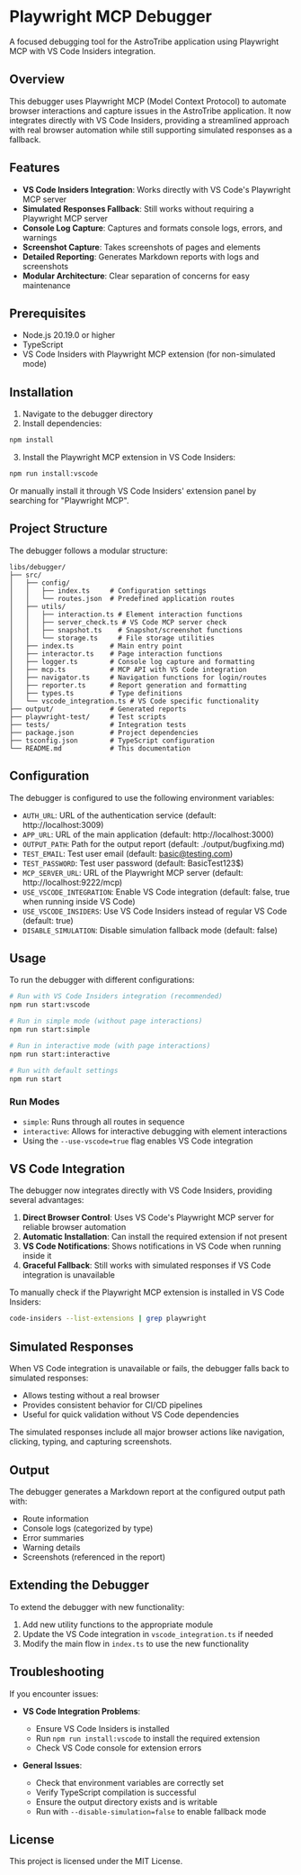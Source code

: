 # Playwright MCP Debugger

A focused debugging tool for the AstroTribe application using Playwright MCP with VS Code Insiders integration.

## Overview

This debugger uses Playwright MCP (Model Context Protocol) to automate browser interactions and capture issues in the AstroTribe application. It now integrates directly with VS Code Insiders, providing a streamlined approach with real browser automation while still supporting simulated responses as a fallback.

## Features

- **VS Code Insiders Integration**: Works directly with VS Code's Playwright MCP server
- **Simulated Responses Fallback**: Still works without requiring a Playwright MCP server
- **Console Log Capture**: Captures and formats console logs, errors, and warnings
- **Screenshot Capture**: Takes screenshots of pages and elements
- **Detailed Reporting**: Generates Markdown reports with logs and screenshots
- **Modular Architecture**: Clear separation of concerns for easy maintenance

## Prerequisites

- Node.js 20.19.0 or higher
- TypeScript
- VS Code Insiders with Playwright MCP extension (for non-simulated mode)

## Installation

1. Navigate to the debugger directory
2. Install dependencies:

```bash
npm install
```

3. Install the Playwright MCP extension in VS Code Insiders:

```bash
npm run install:vscode
```

Or manually install it through VS Code Insiders' extension panel by searching for "Playwright MCP".

## Project Structure

The debugger follows a modular structure:

```
libs/debugger/
├── src/
│   ├── config/
│   │   ├── index.ts     # Configuration settings
│   │   └── routes.json  # Predefined application routes
│   ├── utils/
│   │   ├── interaction.ts # Element interaction functions
│   │   ├── server_check.ts # VS Code MCP server check
│   │   ├── snapshot.ts    # Snapshot/screenshot functions
│   │   └── storage.ts     # File storage utilities
│   ├── index.ts         # Main entry point
│   ├── interactor.ts    # Page interaction functions
│   ├── logger.ts        # Console log capture and formatting
│   ├── mcp.ts           # MCP API with VS Code integration
│   ├── navigator.ts     # Navigation functions for login/routes
│   ├── reporter.ts      # Report generation and formatting
│   ├── types.ts         # Type definitions
│   └── vscode_integration.ts # VS Code specific functionality
├── output/              # Generated reports
├── playwright-test/     # Test scripts
├── tests/               # Integration tests
├── package.json         # Project dependencies
├── tsconfig.json        # TypeScript configuration
└── README.md            # This documentation
```

## Configuration

The debugger is configured to use the following environment variables:

- `AUTH_URL`: URL of the authentication service (default: http://localhost:3009)
- `APP_URL`: URL of the main application (default: http://localhost:3000)
- `OUTPUT_PATH`: Path for the output report (default: ./output/bugfixing.md)
- `TEST_EMAIL`: Test user email (default: basic@testing.com)
- `TEST_PASSWORD`: Test user password (default: BasicTest123$)
- `MCP_SERVER_URL`: URL of the Playwright MCP server (default: http://localhost:9222/mcp)
- `USE_VSCODE_INTEGRATION`: Enable VS Code integration (default: false, true when running inside VS Code)
- `USE_VSCODE_INSIDERS`: Use VS Code Insiders instead of regular VS Code (default: true)
- `DISABLE_SIMULATION`: Disable simulation fallback mode (default: false)

## Usage

To run the debugger with different configurations:

```bash
# Run with VS Code Insiders integration (recommended)
npm run start:vscode

# Run in simple mode (without page interactions)
npm run start:simple

# Run in interactive mode (with page interactions)
npm run start:interactive

# Run with default settings
npm run start
```

### Run Modes

- `simple`: Runs through all routes in sequence
- `interactive`: Allows for interactive debugging with element interactions
- Using the `--use-vscode=true` flag enables VS Code integration

## VS Code Integration

The debugger now integrates directly with VS Code Insiders, providing several advantages:

1. **Direct Browser Control**: Uses VS Code's Playwright MCP server for reliable browser automation
2. **Automatic Installation**: Can install the required extension if not present
3. **VS Code Notifications**: Shows notifications in VS Code when running inside it
4. **Graceful Fallback**: Still works with simulated responses if VS Code integration is unavailable

To manually check if the Playwright MCP extension is installed in VS Code Insiders:

```bash
code-insiders --list-extensions | grep playwright
```

## Simulated Responses

When VS Code integration is unavailable or fails, the debugger falls back to simulated responses:

- Allows testing without a real browser
- Provides consistent behavior for CI/CD pipelines
- Useful for quick validation without VS Code dependencies

The simulated responses include all major browser actions like navigation, clicking, typing, and capturing screenshots.

## Output

The debugger generates a Markdown report at the configured output path with:

- Route information
- Console logs (categorized by type)
- Error summaries
- Warning details
- Screenshots (referenced in the report)

## Extending the Debugger

To extend the debugger with new functionality:

1. Add new utility functions to the appropriate module
2. Update the VS Code integration in `vscode_integration.ts` if needed
3. Modify the main flow in `index.ts` to use the new functionality

## Troubleshooting

If you encounter issues:

- **VS Code Integration Problems**:
  - Ensure VS Code Insiders is installed
  - Run `npm run install:vscode` to install the required extension
  - Check VS Code console for extension errors
  
- **General Issues**:
  - Check that environment variables are correctly set
  - Verify TypeScript compilation is successful
  - Ensure the output directory exists and is writable
  - Run with `--disable-simulation=false` to enable fallback mode

## License

This project is licensed under the MIT License.
